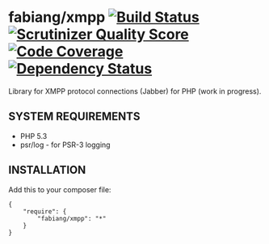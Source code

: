 # fabiang/xmpp [![Build Status](https://travis-ci.org/fabiang/xmpp.png?branch=master)](https://travis-ci.org/fabiang/xmpp) [![Scrutinizer Quality Score](https://scrutinizer-ci.com/g/fabiang/xmpp/badges/quality-score.png?s=2605ad2bc987ff8501b8f749addff43ec1ac7098)](https://scrutinizer-ci.com/g/fabiang/xmpp/) [![Code Coverage](https://scrutinizer-ci.com/g/fabiang/xmpp/badges/coverage.png?s=cec78be78925c90569743c3265f7fe7d1fa1f2cd)](https://scrutinizer-ci.com/g/fabiang/xmpp/) [![Dependency Status](https://gemnasium.com/fabiang/xmpp.png)](https://gemnasium.com/fabiang/xmpp)

Library for XMPP protocol connections (Jabber) for PHP (work in progress).

## SYSTEM REQUIREMENTS

- PHP 5.3
- psr/log - for PSR-3 logging

## INSTALLATION

Add this to your composer file:

    {
        "require": {
            "fabiang/xmpp": "*"
        }
    }
